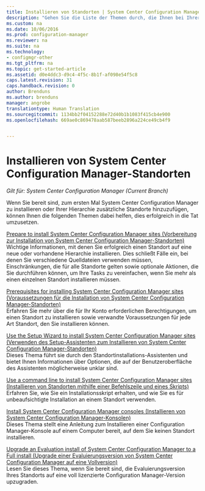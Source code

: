 ```yaml
---
title: Installieren von Standorten | System Center Configuration Manager
description: "Gehen Sie die Liste der Themen durch, die Ihnen bei Ihrer ersten System Center Configuration Manager-Installation helfen, oder fügen Sie Standorte zu Ihrer Hierarchie hinzu."
ms.custom: na
ms.date: 10/06/2016
ms.prod: configuration-manager
ms.reviewer: na
ms.suite: na
ms.technology:
- configmgr-other
ms.tgt_pltfrm: na
ms.topic: get-started-article
ms.assetid: d0e4ddc3-d9c4-4f5c-8b1f-af098e54f5c8
caps.latest.revision: 31
caps.handback.revision: 0
author: Brenduns
ms.author: brenduns
manager: angrobe
translationtype: Human Translation
ms.sourcegitcommit: 1134bb2f04152288e72d40b1b1083f415cb4e900
ms.openlocfilehash: 669ae0c869478aab587beeb2896a224ce49cb4f9


---
```

# <a name="installing-system-center-configuration-manager-sites"></a>Installieren von System Center Configuration Manager-Standorten

*Gilt für: System Center Configuration Manager (Current Branch)*


Wenn Sie bereit sind, zum ersten Mal System Center Configuration Manager zu installieren oder Ihrer Hierarchie zusätzliche Standorte hinzuzufügen, können Ihnen die folgenden Themen dabei helfen, dies erfolgreich in die Tat umzusetzen.


[Prepare to install System Center Configuration Manager sites (Vorbereitung zur Installation von System Center Configuration Manager-Standorten)](../../../../core/servers/deploy/install/prepare-to-install-sites.md)    
Wichtige Informationen, mit denen Sie erfolgreich einen Standort auf eine neue oder vorhandene Hierarchie installieren. Dies schließt Fälle ein, bei denen Sie verschiedene Quelldateien verwenden müssen, Einschränkungen, die für alle Standorte gelten sowie optionale Aktionen, die Sie durchführen können, um Ihre Tasks zu vereinfachen, wenn Sie mehr als einen einzelnen Standort installieren müssen.


[Prerequisites for installing System Center Configuration Manager sites (Voraussetzungen für die Installation von System Center Configuration Manager-Standorten)](../../../../core/servers/deploy/install/prerequisites-for-installing-sites.md)   
Erfahren Sie mehr über die für Ihr Konto erforderlichen Berechtigungen, um einen Standort zu installieren sowie verwandte Voraussetzungen für jede Art Standort, den Sie installieren können.


[Use the Setup Wizard to install System Center Configuration Manager sites (Verwenden des Setup-Assistenten zum Installieren von System Center Configuration Manager-Standorten)](../../../../core/servers/deploy/install/use-the-setup-wizard-to-install-sites.md)    
Dieses Thema führt sie durch den Standortinstallations-Assistenten und bietet Ihnen Informationen über Optionen, die auf der Benutzeroberfläche des Assistenten möglicherweise unklar sind.  

[Use a command line to install System Center Configuration Manager sites (Installieren von Standorten mithilfe einer Befehlszeile und eines Skripts)](../../../../core/servers/deploy/install/use-a-command-line-to-install-sites.md)   
Erfahren Sie, wie Sie ein Installationsskript erhalten, und wie Sie es für unbeaufsichtigte Installation an einem Standort verwenden.

[Install System Center Configuration Manager consoles (Installieren von System Center Configuration Manager-Konsolen)](../../../../core/servers/deploy/install/install-consoles.md)     
Dieses Thema stellt eine Anleitung zum Installieren einer Configuration Manager-Konsole auf einem Computer bereit, auf dem Sie keinen Standort installieren.

[Upgrade an Evaluation install of System Center Configuration Manager to a Full install (Upgrade einer Evaluierungsversion von System Center Configuration Manager auf eine Vollversion)](../../../../core/servers/deploy/install/upgrade-an-evaluation-install-to-a-full-install.md)   
Lesen Sie dieses Thema, wenn Sie bereit sind, die Evaluierungsversion Ihres Standorts auf eine voll lizenzierte Configuration Manager-Version upzugraden.



<!--HONumber=Nov16_HO1-->


